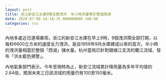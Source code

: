 ```yaml
---
layout: post
title: 浙江新安江水庫9閘全開洩洪　半小時流量等於整個西湖
date: 2020-07-08 14:18:35.000000000 +08:00
categories: rss
---
```


內地多處近日連場暴雨，浙江的新安江水庫在早上9時，9個洩洪閘全部打開，以每秒6600立方米的速度全力洩洪，是自1959年9月水庫建成以來的首次，半小時的洩洪量相當於整個「西湖」儲水量。杭州當局已針對錢塘江支流的蘭江流域，發布「洪水藍色預警」。

內地氣象部門表示，今年至現時為止，新安江流域累計降雨量為多年平均值的2.64倍，預測未來三日該流域的雨量仍有100至150毫米。
